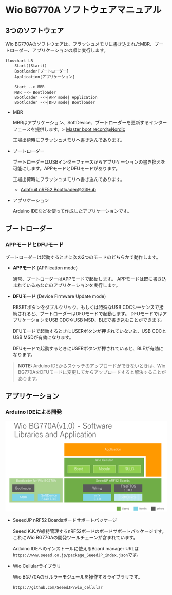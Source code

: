# Wio BG770A ソフトウェアマニュアル

## 3つのソフトウェア

Wio BG770Aのソフトウェアは、フラッシュメモリに書き込まれたMBR、ブートローダー、アプリケーションの順に実行します。

```mermaid
flowchart LR
    Start((Start))
    Bootloader[ブートローダー]
    Application[アプリケーション]

    Start --> MBR
    MBR --> Bootloader
    Bootloader -->|APP mode| Application
    Bootloader -->|DFU mode| Bootloader
```

* MBR

    MBRはアプリケーション、SoftDevice、ブートローダーを更新するインターフェースを提供します。> [Master boot record@Nordic](https://docs.nordicsemi.com/bundle/sds_s140/page/SDS/s1xx/mbr_bootloader/mbr.html)

    工場出荷時にフラッシュメモリへ書き込んであります。

* ブートローダー

    ブートローダーはUSBインターフェースからアプリケーションの書き換えを可能にします。APPモードとDFUモードがあります。

    工場出荷時にフラッシュメモリへ書き込んであります。

    * [Adafruit nRF52 Bootloader@GitHub](https://github.com/SeeedJP/Adafruit_nRF52_Bootloader)

* アプリケーション

    Arduino IDEなどを使って作成したアプリケーションです。

## ブートローダー

### APPモードとDFUモード

ブートローダーは起動するときに次の2つのモードのどちらかで動作します。

* **APPモード** (APPlication mode)

    通常、ブートローダーはAPPモードで起動します。
    APPモードは既に書き込まれているあなたのアプリケーションを実行します。

* **DFUモード** (Device Firmware Update mode)

    RESETボタンをダブルクリック、もしくは特殊なUSB CDCシーケンスで接続されると、ブートローダーはDFUモードで起動します。
    DFUモードではアプリケーションをUSB CDCやUSB MSD、BLEで書き込むことができます。

    DFUモードで起動するときにUSERボタンが押されていないと、USB CDCとUSB MSDが有効になります。

    DFUモードで起動するときにUSERボタンが押されていると、BLEが有効になります。

> **NOTE:** Arduino IDEからスケッチのアップロードができないときは、Wio BG770AをDFUモードに変更してからアップロードすると解決することがあります。

## アプリケーション

### Arduino IDEによる開発

<img src="media/25.png" width="600">

* SeeedJP nRF52 Boardsボードサポートパッケージ

    Seeed K.K.が維持管理するnRF52ボードのボードサポートパッケージです。
    これにWio BG770Aの開発ツールチェーンが含まれています。

    Arduino IDEへのインストールに使えるBoard manager URLは`https://www.seeed.co.jp/package_SeeedJP_index.json`です。

* Wio Cellularライブラリ

    Wio BG770Aのセルラーモジュールを操作するライブラリです。

    `https://github.com/SeeedJP/wio_cellular`
